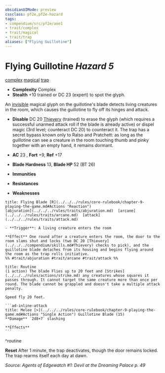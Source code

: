 ```yaml
---
obsidianUIMode: preview
cssclass: pf2e,pf2e-hazard
tags:
- compendium/src/pf2e/aoe1
- trait/complex
- trait/magical
- trait/trap
aliases: ["Flying Guillotine"]
---
```

# Flying Guillotine *Hazard 5*  
[complex](../../../Rules/traits/complex.md)  [magical](../../../Rules/traits/magical.md)  [trap](../../../Rules/traits/trap.md)  

- **Complexity** Complex
- **Stealth** +10 trained or DC 23 (expert) to spot the glyph.  

An [invisible](../../../Rules/conditions.md#Invisible) magical glyph on the guillotine's blade detects living creatures in the room, which causes the guillotine to fly off its hinges and attack.

- **Disable** DC 20 [Thievery](../../skills.md#Thievery) (trained) to erase the glyph (which requires a successful unarmed attack roll if the blade is already active) or dispel magic (3rd level; counteract DC 20) to counteract it. The trap has a secret bypass known only to Ralso and Pratchett: as long as the guillotine can see a creature in the room touching thumb and pinky together with an empty hand, it remains dormant.  

- **AC** 23 , **Fort** +9, **Ref** +17
- **Blade Hardness** 13, **Blade HP** 52 (BT 26)
- **Immunities** 
- **Resistances** 
- **Weaknesses** 
     
```ad-embed-ability
title: Flying Blade [R](../../../rules/core-rulebook/chapter-9-playing-the-game.md#Actions "Reaction")
[abjuration](../../../rules/traits/abjuration.md)  [arcane](../../../rules/traits/arcane.md)  [attack](../../../rules/traits/attack.md)  

- **Trigger**: A living creature enters the room

**Effect** One round after a creature enters the room, the door to the room slams shut and locks (two DC 20 [Thievery](../../../compendium/skills.md#Thievery) checks to pick), and the guillotine blade detaches from its housing and begins flying around the room as the trap rolls initiative.  
%% #trait/abjuration #trait/arcane #trait/attack %%
```

````ad-pf2-summary
title: Routine
(1 action) The blade Flies up to 20 feet and [Strikes](../../../rules/actions/strike.md) any creatures whose squares it passes through. It cannot target the same creature more than once per round. The blade cannot be grappled and doesn't take a multiple attack penalty.

Speed fly 20 feet.

```ad-inline-attack
title: Melee [>](../../../rules/core-rulebook/chapter-9-playing-the-game.md#Actions "Single Action") Guillotine Blade (15)
**Damage** `2d8+7` slashing 
 
**Effects**
```
````
^routine

**Reset** After 1 minute, the trap deactivates, though the door remains locked. The trap rearms itself each day at dawn.  

*Source: Agents of Edgewatch #1: Devil at the Dreaming Palace p. 49*
